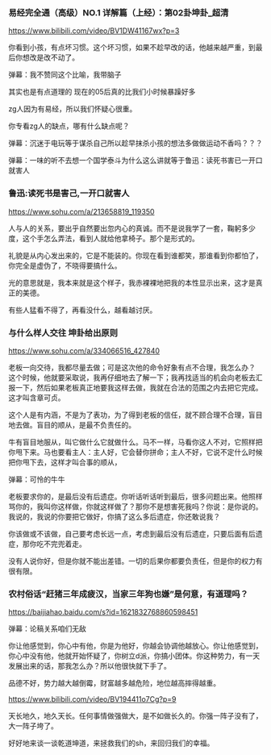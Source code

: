 ### 易经完全通（高级）NO.1 详解篇（上经）：第02卦坤卦_超清
https://www.bilibili.com/video/BV1DW41167wx?p=3

你看到小孩，有点坏习惯。这个坏习惯，如果不趁早改的话，他越来越严重，到最后你想改是改不动了。

弹幕：我不赞同这个比喻，我带脑子

其实也是有点道理的 现在的05后真的比我们小时候暴躁好多

zg人因为有易经，所以我们怀疑心很重。

你专看zg人的缺点，哪有什么缺点呢？

弹幕：沉迷于电玩等于谋杀自己所以趁早抹杀小孩的想法多做做运动不香吗？？？

弹幕：一味的听不去想一个国学泰斗为什么这么讲就等于鲁迅：读死书害已一开口就害人

  ### 鲁迅:读死书是害己,一开口就害人
  https://www.sohu.com/a/213658819_119350

人与人的关系，要出乎自然要出忽内心的真诚。而不是说我学了一套，鞠躬多少度，这个手怎么弄法，看到人就给他拿椅子。那个是形式的。

礼貌是从内心发出来的，它是不能装的。你现在看到谁都笑，那谁看到你都怕了，你完全是虚伪了，不晓得要搞什么。

光的意思就是，我本来就是这个样子，我赤裸裸地把我的本性显示出来，这才是真正的美德。

有些人猛看不得了，再看没什么，越看越讨厌。

### 与什么样人交往 坤卦给出原则
https://www.sohu.com/a/334066516_427840

老板一向交待，我都尽量去做；可是这次他的命令好象有点不合理，我怎么办？
这个时候，他就要采取说，我再仔细地去了解一下；我再找适当的机会向老板去汇报一下，然后如果老板真正地要我这样去做，我就在合法的范围之内去把它完成。这才叫含章可贞。

这个人是有内涵，不是为了表功，为了得到老板的信任，就不顾合理不合理，盲目地去做。盲目的顺从，是最不负责任的。

牛有盲目地服从，叫它做什么它就做什么。马不一样，马看你这人不对，它照样把你甩下来。马也要看主人：主人好，它会替你拼命；主人不好，它说不定什么时候把你甩下去，这样才叫合事的顺从，

弹幕：可怜的牛牛

老板要求你的，是最后没有后遗症。你听话听话听到最后，很多问题出来。他照样骂你的，我叫你这样做，你就这样做了？那你不是想害死我吗？你说：是你说的。我说的，我说的你要把它做好，你搞了这么多后遗症，你还敢说我？

你该做或不该做，自己要考虑长远一点，考虑到最后没有后遗症，只要后面有后遗症，那你吃不完兜着走。

没有人说你好，但是你就不能出差错。一切的后果你都要负责任，但是你的权力有很有限。

### 农村俗话“赶猪三年成疲汉，当家三年狗也嫌”是何意，有道理吗？
https://baijiahao.baidu.com/s?id=1621832768860598451

弹幕：论稿关系咱们无敌

你让他感觉到，你心中有他，你是为他好，你越会协调他越放心。你让他感觉到，你心中没有他，他就开始怀疑了，你树立d派，你搞小团体。你这种势力，有一天发展出来的话，那我怎么办？所以他很快就下手了。

品德不好，势力越大越倒霉，财富越多越危险，地位越高摔得越重。

https://www.bilibili.com/video/BV194411o7Cg?p=9

天长地久，地久天长。任何事情做强做大，是不如做长久的。你强一阵子没有了，大一阵子垮了。

好好地来谈一谈乾道坤道，来拯救我们的sh，来回归我们的幸福。
